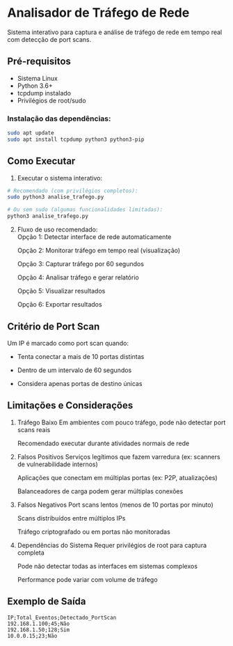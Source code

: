 # Analisador de Tráfego de Rede

Sistema interativo para captura e análise de tráfego de rede em tempo real com detecção de port scans.

## Pré-requisitos

- Sistema Linux
- Python 3.6+
- tcpdump instalado
- Privilégios de root/sudo

### Instalação das dependências:

```bash
sudo apt update
sudo apt install tcpdump python3 python3-pip
```

## Como Executar

1. Executar o sistema interativo:

```bash
# Recomendado (com privilégios completos):
sudo python3 analise_trafego.py

# Ou sem sudo (algumas funcionalidades limitadas):
python3 analise_trafego.py
```

2. Fluxo de uso recomendado:  
   Opção 1: Detectar interface de rede automaticamente


    Opção 2: Monitorar tráfego em tempo real (visualização)

    Opção 3: Capturar tráfego por 60 segundos

    Opção 4: Analisar tráfego e gerar relatório

    Opção 5: Visualizar resultados

    Opção 6: Exportar resultados

## Critério de Port Scan

Um IP é marcado como port scan quando:

- Tenta conectar a mais de 10 portas distintas

- Dentro de um intervalo de 60 segundos

- Considera apenas portas de destino únicas

## Limitações e Considerações

1. Tráfego Baixo
   Em ambientes com pouco tráfego, pode não detectar port scans reais


    Recomendado executar durante atividades normais de rede

2. Falsos Positivos
   Serviços legítimos que fazem varredura (ex: scanners de vulnerabilidade internos)


    Aplicações que conectam em múltiplas portas (ex: P2P, atualizações)

    Balanceadores de carga podem gerar múltiplas conexões

3. Falsos Negativos
   Port scans lentos (menos de 10 portas por minuto)


    Scans distribuídos entre múltiplos IPs

    Tráfego criptografado ou em portas não monitoradas

4. Dependências do Sistema
   Requer privilégios de root para captura completa


    Pode não detectar todas as interfaces em sistemas complexos

    Performance pode variar com volume de tráfego

## Exemplo de Saída

```csv
IP;Total_Eventos;Detectado_PortScan
192.168.1.100;45;Não
192.168.1.50;128;Sim
10.0.0.15;23;Não
```
